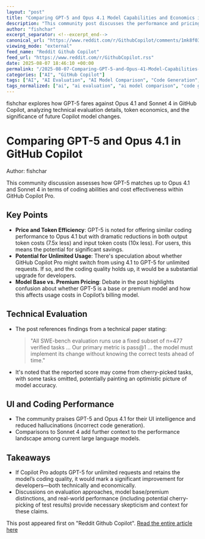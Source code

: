 ```yaml
---
layout: "post"
title: "Comparing GPT-5 and Opus 4.1 Model Capabilities and Economics in GitHub Copilot"
description: "This community post discusses the performance and pricing improvements of GPT-5 compared to Opus 4.1 (and Sonnet 4) in the context of GitHub Copilot Pro, focusing on coding capabilities, token costs, and technical paper evaluation methods. Analysis also touches on potential impacts if Copilot Pro replaces its current model with GPT-5 for unlimited requests, with commentary on technical benchmarks and cost efficiency."
author: "fishchar"
excerpt_separator: <!--excerpt_end-->
canonical_url: "https://www.reddit.com/r/GithubCopilot/comments/1mk8f03/gpt5_only_matches_opus_41/"
viewing_mode: "external"
feed_name: "Reddit Github Copilot"
feed_url: "https://www.reddit.com/r/GithubCopilot.rss"
date: 2025-08-07 18:46:10 +00:00
permalink: "/2025-08-07-Comparing-GPT-5-and-Opus-41-Model-Capabilities-and-Economics-in-GitHub-Copilot.html"
categories: ["AI", "GitHub Copilot"]
tags: ["AI", "AI Evaluation", "AI Model Comparison", "Code Generation", "Coding AI", "Community", "GitHub Copilot", "GPT 5", "Model Pricing", "Opus 4.1", "Pass@1", "Software Engineering Evaluation", "Sonnet 4", "SWE Bench", "Technical Benchmarks", "Token Cost"]
tags_normalized: ["ai", "ai evaluation", "ai model comparison", "code generation", "coding ai", "community", "github copilot", "gpt 5", "model pricing", "opus 4 dot 1", "pass at 1", "software engineering evaluation", "sonnet 4", "swe bench", "technical benchmarks", "token cost"]
---
```


fishchar explores how GPT-5 fares against Opus 4.1 and Sonnet 4 in GitHub Copilot, analyzing technical evaluation details, token economics, and the significance of future Copilot model changes.<!--excerpt_end-->

# Comparing GPT-5 and Opus 4.1 in GitHub Copilot

Author: fishchar

This community discussion assesses how GPT-5 matches up to Opus 4.1 and Sonnet 4 in terms of coding abilities and cost effectiveness within GitHub Copilot Pro.

## Key Points

- **Price and Token Efficiency**: GPT-5 is noted for offering similar coding performance to Opus 4.1 but with dramatic reductions in both output token costs (7.5x less) and input token costs (10x less). For users, this means the potential for significant savings.
- **Potential for Unlimited Usage**: There's speculation about whether GitHub Copilot Pro might switch from using 4.1 to GPT-5 for unlimited requests. If so, and the coding quality holds up, it would be a substantial upgrade for developers.
- **Model Base vs. Premium Pricing**: Debate in the post highlights confusion about whether GPT-5 is a base or premium model and how this affects usage costs in Copilot’s billing model.

## Technical Evaluation

- The post references findings from a technical paper stating:
  > "All SWE-bench evaluation runs use a fixed subset of n=477 verified tasks ... Our primary metric is pass@1 ... the model must implement its change without knowing the correct tests ahead of time."
- It's noted that the reported score may come from cherry-picked tasks, with some tasks omitted, potentially painting an optimistic picture of model accuracy.

## UI and Coding Performance

- The community praises GPT-5 and Opus 4.1 for their UI intelligence and reduced hallucinations (incorrect code generation).
- Comparisons to Sonnet 4 add further context to the performance landscape among current large language models.

## Takeaways

- If Copilot Pro adopts GPT-5 for unlimited requests and retains the model’s coding quality, it would mark a significant improvement for developers—both technically and economically.
- Discussions on evaluation approaches, model base/premium distinctions, and real-world performance (including potential cherry-picking of test results) provide necessary skepticism and context for these claims.

This post appeared first on "Reddit Github Copilot". [Read the entire article here](https://www.reddit.com/r/GithubCopilot/comments/1mk8f03/gpt5_only_matches_opus_41/)
